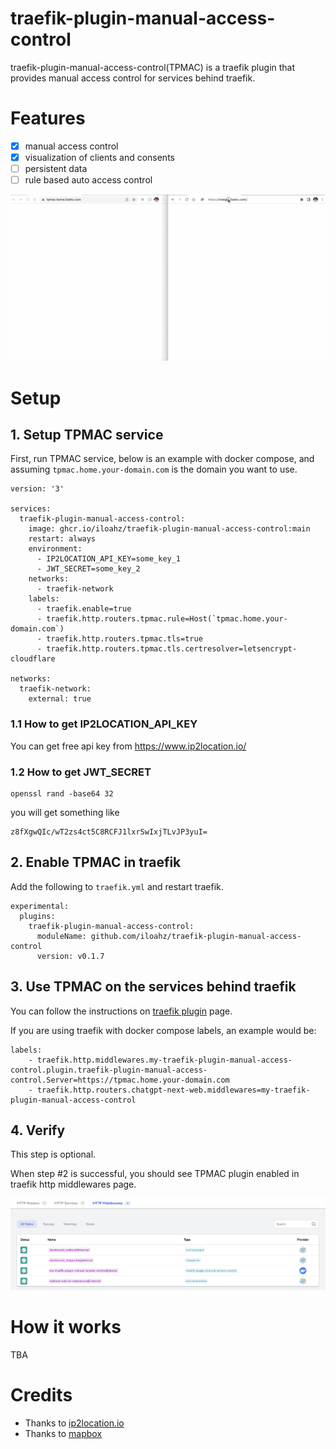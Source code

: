 # traefik-plugin-manual-access-control

traefik-plugin-manual-access-control(TPMAC) is a traefik plugin that provides manual access control for services behind traefik.

# Features

- [x] manual access control
- [x] visualization of clients and consents
- [ ] persistent data
- [ ] rule based auto access control

![](assets/tpmac_demo.gif)

# Setup

## 1. Setup TPMAC service

First, run TPMAC service, below is an example with docker compose, and assuming `tpmac.home.your-domain.com` is the domain you want to use.

```
version: '3'

services:
  traefik-plugin-manual-access-control:
    image: ghcr.io/iloahz/traefik-plugin-manual-access-control:main
    restart: always
    environment:
      - IP2LOCATION_API_KEY=some_key_1
      - JWT_SECRET=some_key_2
    networks:
      - traefik-network
    labels:
      - traefik.enable=true
      - traefik.http.routers.tpmac.rule=Host(`tpmac.home.your-domain.com`)
      - traefik.http.routers.tpmac.tls=true
      - traefik.http.routers.tpmac.tls.certresolver=letsencrypt-cloudflare

networks:
  traefik-network:
    external: true
```

### 1.1 How to get IP2LOCATION_API_KEY

You can get free api key from https://www.ip2location.io/

### 1.2 How to get JWT_SECRET

```
openssl rand -base64 32
```

you will get something like

```
z8fXgwQIc/wT2zs4ct5C8RCFJ1lxrSwIxjTLvJP3yuI=
```

## 2. Enable TPMAC in traefik

Add the following to `traefik.yml` and restart traefik.

```
experimental:
  plugins:
    traefik-plugin-manual-access-control:
      moduleName: github.com/iloahz/traefik-plugin-manual-access-control
      version: v0.1.7
```

## 3. Use TPMAC on the services behind traefik

You can follow the instructions on [traefik plugin](https://plugins.traefik.io/plugins/648fb6ac498e334469bdbd24/manual-access-control) page.

If you are using traefik with docker compose labels, an example would be:

```
labels:
    - traefik.http.middlewares.my-traefik-plugin-manual-access-control.plugin.traefik-plugin-manual-access-control.Server=https://tpmac.home.your-domain.com
    - traefik.http.routers.chatgpt-next-web.middlewares=my-traefik-plugin-manual-access-control
```

## 4. Verify

This step is optional.

When step #2 is successful, you should see TPMAC plugin enabled in traefik http middlewares page.

![](assets/traefik_middleware.png)

# How it works

TBA

# Credits

* Thanks to [ip2location.io](https://www.ip2location.io/)
* Thanks to [mapbox](https://www.mapbox.com/)